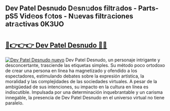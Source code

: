 ## Dev Patel Desnudo D𝚎sn𝚞dos filtr𝚊dos - Parts-pS5 Vid𝚎os f𝚘tos - N𝚞evas filtr𝚊ciones atr𝚊ctivas 0K3UO

# <h2><a href="http://mbccaml.tromn.icu/?c=Dev+Patel+Desnudo">🔗👉👉👉 Dev Patel Desnudo 🔗🔗</a></h2>

[![Dev Patel Desnudo nuevo](https://i.imgur.com/pEAQMta.gif)](http://mbccaml.tromn.icu/?c=Dev+Patel+Desnudo)
Dev Patel Desnudo, un personaje intrigante y desconcertante, trasciende las etiquetas simples. Su método poco ortodoxo de crear una persona en línea ha magnetizado y ofendido a los espectadores, estimulando debates sobre la expresión artística, la moralidad y las complejidades de las sociedades virtuales. A pesar de la ambigüedad de sus intenciones, su impacto en la cultura en línea es indiscutible. Impulsada por una determinación inquebrantable y un carisma innegable, la presencia de Dev Patel Desnudo en el universo virtual no tiene paralelo.
